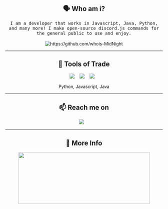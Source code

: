 <h2 align="center"> 🗣️ Who am i?</h2>
<p align="center">
  <samp>
    I am a developer that works in Javascript, Java, Python, and many more! I make open-source discord.js commands for the general public to use and enjoy.
  </samp>
  <br> <br>
  <img src="https://komarev.com/ghpvc/?username=whois-MidNight" alt="https://github.com/whois-MidNight" />
</p>

<hr>
  
<h2 align="center"> 🔭 Tools of Trade</h2>
<p align="center">
  <img src="https://img.shields.io/badge/Java-007396?style=for-the-badge&logo=java&logoColor=white" />&nbsp;&nbsp;&nbsp;
  <img src="https://img.shields.io/badge/Python-3776AB?style=for-the-badge&logo=python&logoColor=white" />&nbsp;&nbsp;&nbsp;
  <img src="https://img.shields.io/badge/JavaScript-F7DF1E?style=for-the-badge&logo=javascript&logoColor=black" />&nbsp;&nbsp;&nbsp;
</p>
<p align="center"> Python, Javascript, Java </p>
<hr>

<h2  align="center">📫 Reach me on</h2>
<p align="center">
  <a href="mailto:kirtan12007@gmail.com?subject=Hello%20Lunar,%20From%20Github"><img src="https://img.shields.io/badge/gmail-%23D14836.svg?&style=for-the-badge&logo=gmail&logoColor=white" /></a>&nbsp;&nbsp;&nbsp;&nbsp;
</p>

<hr>

<h2 align="center">🤔 More Info</h2>
<p align=center >
  <a href=https://github.com/anuraghazra/github-readme-stats >
    <img width=420 height=165 src="https://github-readme-stats.vercel.app/api?username=ThatVolt&bg_color=1e2124&text_color=8291ff&title_color=8291ff&icon_color=8291ff&show_icons=true&border_color=aaa&border_radius=24" />
  </a>
</p>
